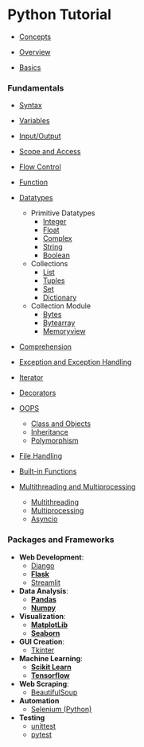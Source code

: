 # Python Tutorial

- [Concepts](lessons/concepts/readme.md)
- [Overview](lessons/overview/readme.md)

- [Basics](lessons/basics/readme.md)

### Fundamentals
- [Syntax](lessons/syntax/readme.md)
- [Variables](lessons/variables/readme.md)
- [Input/Output](lessons/input_output/readme.md)
- [Scope and Access](lessons/scope/readme.md) 
- [Flow Control](lessons/flow_control/readme.md)
- [Function](lessons/functions/readme.md)

- [Datatypes](lessons/datatypes/readme.md)
    - Primitive Datatypes
        - [Integer](lessons/integer/readme.md)
        - [Float](lessons/float/readme.md)
        - [Complex](lessons/complex/readme.md)
        - [String](lessons/string/readme.md)
        - [Boolean](lessons/boolean/readme.md)
    - Collections
        - [List](lessons/list/readme.md)
        - [Tuples](lessons/tuples/readme.md)
        - [Set](lessons/set/readme.md)
        - [Dictionary](lessons/dictionary/readme.md)
    - Collection Module
        - [Bytes](lessons/bytes/readme.md)
        - [Bytearray](lessons/bytearray/readme.md)
        - [Memoryview](lessons/memoryview/readme.md)

- [Comprehension](lessons/comprehension/readme.md)        

- [Exception and Exception Handling](lessons/exception/readme.md)
- [Iterator](lessons/iterator/readme.md)
- [Decorators](lessons/decorators/readme.md)
- [OOPS](lessons/oops/readme.md)

    - [Class and Objects](lessons/class/readme.md)
    - [Inheritance](lessons/inheritance/readme.md)
    - [Polymorphism](lessons/polymorphism/readme.md)

- [File Handling](lessons/file_handling/readme.md)
- [Built-in Functions](lessons/built_in_functions/readme.md)

- [Multithreading and Multiprocessing](lessons/multithreading_multiprocessing/readme.md)
    - [Multithreading](lessons/multithreading/readme.md)
    - [Multiprocessing](lessons/multiprocessing/readme.md)
    - [Asyncio](lessons/asyncio/readme.md)

### Packages and Frameworks

- **Web Development**:
    - [Django](https://github.com/AkashDas253/Tutorial_Django) 
    - [**Flask**](lessons/flask/readme.md)
    - [Streamlit](lessons/streamlit/readme.md)
- **Data Analysis**:
    - [**Pandas**](lessons/pandas/readme.md)
    - [**Numpy**](lessons/numpy/readme.md)
- **Visualization**:
    - [**MatplotLib**](lessons/matplotlib/readme.md)
    - [**Seaborn**](lessons/seaborn/readme.md)
- **GUI Creation**:
    - [Tkinter](lessons/tkinter/readme.md)
- **Machine Learning**:
    - [**Scikit Learn**](lessons/sklearn/readme.md)
    - [**Tensorflow**](https://github.com/AkashDas253/Tutorial_Tensorflow)
- **Web Scraping**:
    - [BeautifulSoup](lessons/beautifulsoup/readme.md)
- **Automation**
    - [Selenium (Python)](https://github.com/AkashDas253/Tutorial_Selenium)
- **Testing**
    - [unittest](lessons/unittest/readme.md)
    - [pytest](lessons/pytest/readme.md)
